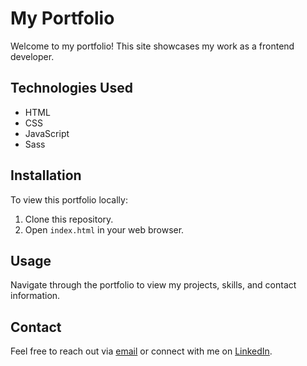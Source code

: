 # My Portfolio

Welcome to my portfolio! This site showcases my work as a frontend developer.

## Technologies Used

- HTML
- CSS
- JavaScript
- Sass

## Installation

To view this portfolio locally:

1. Clone this repository.
2. Open `index.html` in your web browser.

## Usage

Navigate through the portfolio to view my projects, skills, and contact information.

## Contact

Feel free to reach out via [email](mailto:lucas.d.rodrigues2024@gmail.com) or connect with me on [LinkedIn](linkedin.com/in/lucas-rodrigues-619591325).
